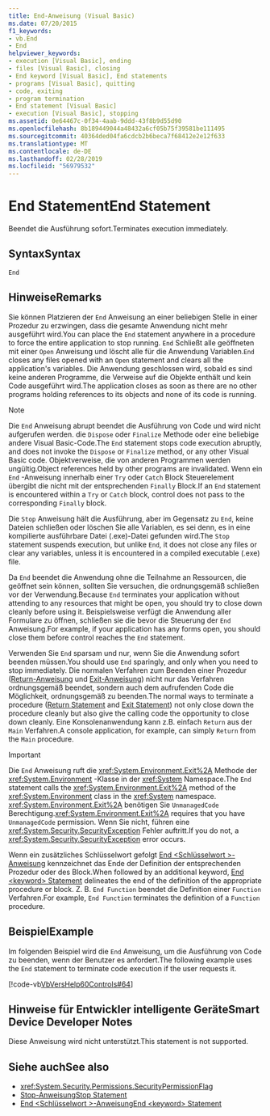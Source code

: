 ```yaml
---
title: End-Anweisung (Visual Basic)
ms.date: 07/20/2015
f1_keywords:
- vb.End
- End
helpviewer_keywords:
- execution [Visual Basic], ending
- files [Visual Basic], closing
- End keyword [Visual Basic], End statements
- programs [Visual Basic], quitting
- code, exiting
- program termination
- End statement [Visual Basic]
- execution [Visual Basic], stopping
ms.assetid: 0e64467c-0f34-4aab-9ddd-43f8b9d55d90
ms.openlocfilehash: 8b189449044a48432a6cf05b75f39581be111495
ms.sourcegitcommit: 40364ded04fa6cdcb2b6beca7f68412e2e12f633
ms.translationtype: MT
ms.contentlocale: de-DE
ms.lasthandoff: 02/28/2019
ms.locfileid: "56979532"
---
```

# <a name="end-statement"></a><span data-ttu-id="be6e7-102">End Statement</span><span class="sxs-lookup"><span data-stu-id="be6e7-102">End Statement</span></span>
<span data-ttu-id="be6e7-103">Beendet die Ausführung sofort.</span><span class="sxs-lookup"><span data-stu-id="be6e7-103">Terminates execution immediately.</span></span>  
  
## <a name="syntax"></a><span data-ttu-id="be6e7-104">Syntax</span><span class="sxs-lookup"><span data-stu-id="be6e7-104">Syntax</span></span>  
  
```  
End  
```  
  
## <a name="remarks"></a><span data-ttu-id="be6e7-105">Hinweise</span><span class="sxs-lookup"><span data-stu-id="be6e7-105">Remarks</span></span>  
 <span data-ttu-id="be6e7-106">Sie können Platzieren der `End` Anweisung an einer beliebigen Stelle in einer Prozedur zu erzwingen, dass die gesamte Anwendung nicht mehr ausgeführt wird.</span><span class="sxs-lookup"><span data-stu-id="be6e7-106">You can place the `End` statement anywhere in a procedure to force the entire application to stop running.</span></span> <span data-ttu-id="be6e7-107">`End` Schließt alle geöffneten mit einer `Open` Anweisung und löscht alle für die Anwendung Variablen.</span><span class="sxs-lookup"><span data-stu-id="be6e7-107">`End` closes any files opened with an `Open` statement and clears all the application's variables.</span></span> <span data-ttu-id="be6e7-108">Die Anwendung geschlossen wird, sobald es sind keine anderen Programme, die Verweise auf die Objekte enthält und kein Code ausgeführt wird.</span><span class="sxs-lookup"><span data-stu-id="be6e7-108">The application closes as soon as there are no other programs holding references to its objects and none of its code is running.</span></span>  
  
> [!NOTE]
>  <span data-ttu-id="be6e7-109">Die `End` Anweisung abrupt beendet die Ausführung von Code und wird nicht aufgerufen werden. die `Dispose` oder `Finalize` Methode oder eine beliebige andere Visual Basic-Code.</span><span class="sxs-lookup"><span data-stu-id="be6e7-109">The `End` statement stops code execution abruptly, and does not invoke the `Dispose` or `Finalize` method, or any other Visual Basic code.</span></span> <span data-ttu-id="be6e7-110">Objektverweise, die von anderen Programmen werden ungültig.</span><span class="sxs-lookup"><span data-stu-id="be6e7-110">Object references held by other programs are invalidated.</span></span> <span data-ttu-id="be6e7-111">Wenn ein `End` -Anweisung innerhalb einer `Try` oder `Catch` Block Steuerelement übergibt die nicht mit der entsprechenden `Finally` Block.</span><span class="sxs-lookup"><span data-stu-id="be6e7-111">If an `End` statement is encountered within a `Try` or `Catch` block, control does not pass to the corresponding `Finally` block.</span></span>  
  
 <span data-ttu-id="be6e7-112">Die `Stop` Anweisung hält die Ausführung, aber im Gegensatz zu `End`, keine Dateien schließen oder löschen Sie alle Variablen, es sei denn, es in eine kompilierte ausführbare Datei (.exe)-Datei gefunden wird.</span><span class="sxs-lookup"><span data-stu-id="be6e7-112">The `Stop` statement suspends execution, but unlike `End`, it does not close any files or clear any variables, unless it is encountered in a compiled executable (.exe) file.</span></span>  
  
 <span data-ttu-id="be6e7-113">Da `End` beendet die Anwendung ohne die Teilnahme an Ressourcen, die geöffnet sein können, sollten Sie versuchen, die ordnungsgemäß schließen vor der Verwendung.</span><span class="sxs-lookup"><span data-stu-id="be6e7-113">Because `End` terminates your application without attending to any resources that might be open, you should try to close down cleanly before using it.</span></span> <span data-ttu-id="be6e7-114">Beispielsweise verfügt die Anwendung aller Formulare zu öffnen, schließen sie die bevor die Steuerung der `End` Anweisung.</span><span class="sxs-lookup"><span data-stu-id="be6e7-114">For example, if your application has any forms open, you should close them before control reaches the `End` statement.</span></span>  
  
 <span data-ttu-id="be6e7-115">Verwenden Sie `End` sparsam und nur, wenn Sie die Anwendung sofort beenden müssen.</span><span class="sxs-lookup"><span data-stu-id="be6e7-115">You should use `End` sparingly, and only when you need to stop immediately.</span></span> <span data-ttu-id="be6e7-116">Die normalen Verfahren zum Beenden einer Prozedur ([Return-Anweisung](../../../visual-basic/language-reference/statements/return-statement.md) und [Exit-Anweisung](../../../visual-basic/language-reference/statements/exit-statement.md)) nicht nur das Verfahren ordnungsgemäß beendet, sondern auch dem aufrufenden Code die Möglichkeit, ordnungsgemäß zu beenden.</span><span class="sxs-lookup"><span data-stu-id="be6e7-116">The normal ways to terminate a procedure ([Return Statement](../../../visual-basic/language-reference/statements/return-statement.md) and [Exit Statement](../../../visual-basic/language-reference/statements/exit-statement.md)) not only close down the procedure cleanly but also give the calling code the opportunity to close down cleanly.</span></span> <span data-ttu-id="be6e7-117">Eine Konsolenanwendung kann z.B. einfach `Return` aus der `Main` Verfahren.</span><span class="sxs-lookup"><span data-stu-id="be6e7-117">A console application, for example, can simply `Return` from the `Main` procedure.</span></span>  
  
> [!IMPORTANT]
>  <span data-ttu-id="be6e7-118">Die `End` Anweisung ruft die <xref:System.Environment.Exit%2A> Methode der <xref:System.Environment> -Klasse in der <xref:System> Namespace.</span><span class="sxs-lookup"><span data-stu-id="be6e7-118">The `End` statement calls the <xref:System.Environment.Exit%2A> method of the <xref:System.Environment> class in the <xref:System> namespace.</span></span> <span data-ttu-id="be6e7-119"><xref:System.Environment.Exit%2A> benötigen Sie `UnmanagedCode` Berechtigung.</span><span class="sxs-lookup"><span data-stu-id="be6e7-119"><xref:System.Environment.Exit%2A> requires that you have `UnmanagedCode` permission.</span></span> <span data-ttu-id="be6e7-120">Wenn Sie nicht, führen eine <xref:System.Security.SecurityException> Fehler auftritt.</span><span class="sxs-lookup"><span data-stu-id="be6e7-120">If you do not, a <xref:System.Security.SecurityException> error occurs.</span></span>  
  
 <span data-ttu-id="be6e7-121">Wenn ein zusätzliches Schlüsselwort gefolgt [End \<Schlüsselwort >-Anweisung](../../../visual-basic/language-reference/statements/end-keyword-statement.md) kennzeichnet das Ende der Definition der entsprechenden Prozedur oder des Block.</span><span class="sxs-lookup"><span data-stu-id="be6e7-121">When followed by an additional keyword, [End \<keyword> Statement](../../../visual-basic/language-reference/statements/end-keyword-statement.md) delineates the end of the definition of the appropriate procedure or block.</span></span> <span data-ttu-id="be6e7-122">Z. B. `End Function` beendet die Definition einer `Function` Verfahren.</span><span class="sxs-lookup"><span data-stu-id="be6e7-122">For example, `End Function` terminates the definition of a `Function` procedure.</span></span>  
  
## <a name="example"></a><span data-ttu-id="be6e7-123">Beispiel</span><span class="sxs-lookup"><span data-stu-id="be6e7-123">Example</span></span>  
 <span data-ttu-id="be6e7-124">Im folgenden Beispiel wird die `End` Anweisung, um die Ausführung von Code zu beenden, wenn der Benutzer es anfordert.</span><span class="sxs-lookup"><span data-stu-id="be6e7-124">The following example uses the `End` statement to terminate code execution if the user requests it.</span></span>  
  
 [!code-vb[VbVersHelp60Controls#64](~/samples/snippets/visualbasic/VS_Snippets_VBCSharp/VbVersHelp60Controls/VB/Form1.vb#64)]  
  
## <a name="smart-device-developer-notes"></a><span data-ttu-id="be6e7-125">Hinweise für Entwickler intelligente Geräte</span><span class="sxs-lookup"><span data-stu-id="be6e7-125">Smart Device Developer Notes</span></span>  
 <span data-ttu-id="be6e7-126">Diese Anweisung wird nicht unterstützt.</span><span class="sxs-lookup"><span data-stu-id="be6e7-126">This statement is not supported.</span></span>  
  
## <a name="see-also"></a><span data-ttu-id="be6e7-127">Siehe auch</span><span class="sxs-lookup"><span data-stu-id="be6e7-127">See also</span></span>
- <xref:System.Security.Permissions.SecurityPermissionFlag>
- [<span data-ttu-id="be6e7-128">Stop-Anweisung</span><span class="sxs-lookup"><span data-stu-id="be6e7-128">Stop Statement</span></span>](../../../visual-basic/language-reference/statements/stop-statement.md)
- [<span data-ttu-id="be6e7-129">End \<Schlüsselwort >-Anweisung</span><span class="sxs-lookup"><span data-stu-id="be6e7-129">End \<keyword> Statement</span></span>](../../../visual-basic/language-reference/statements/end-keyword-statement.md)
